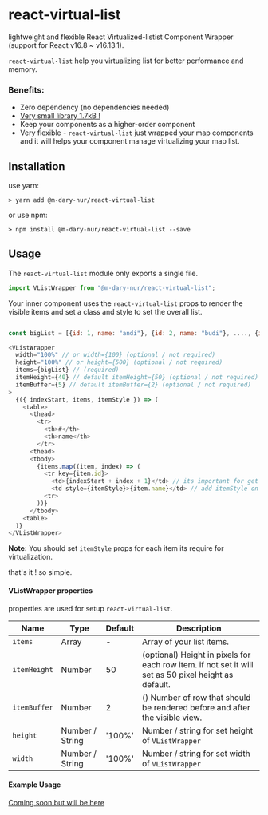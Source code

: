 # react-virtual-list
lightweight and flexible React Virtualized-listist Component Wrapper (support for React v16.8 ~ v16.13.1).

`react-virtual-list` help you virtualizing list for better performance and memory.

### Benefits:
* Zero dependency (no dependencies needed)
* [Very small library 1.7kB !](https://bundlephobia.com/result?p=@m-dary-nur/react-virtual-list)
* Keep your components as a higher-order component
* Very flexible - `react-virtual-list` just wrapped your map components and it will helps your component manage virtualizing your map list.

## Installation

use yarn:

```console
> yarn add @m-dary-nur/react-virtual-list
```
or use npm:

```console
> npm install @m-dary-nur/react-virtual-list --save
```

## Usage

The `react-virtual-list` module only exports a single file.

```js
import VListWrapper from "@m-dary-nur/react-virtual-list";
```

Your inner component uses the `react-virtual-list` props to render the visible items and set a class and style to set the overall list.

```js

const bigList = [{id: 1, name: "andi"}, {id: 2, name: "budi"}, ...., {id:99999, name: "zibi"}];

<VListWrapper 
  width="100%" // or width={100} (optional / not required)
  height="100%" // or height={500} (optional / not required) 
  items={bigList} // (required)
  itemHeight={40} // default itemHeight={50} (optional / not required) 
  itemBuffer={5} // default itemBuffer={2} (optional / not required) 
>
  {({ indexStart, items, itemStyle }) => (
    <table>
      <thead>
        <tr>
          <th>#</th>
          <th>name</th>
        </tr>
      <thead>
      <tbody>
        {items.map((item, index) => (
          <tr key={item.id}>
            <td>{indexStart + index + 1}</td> // its important for get numbering each item row
            <td style={itemStyle}>{item.name}</td> // add itemStyle on item row to set height offset (required)
          <tr>
        ))}
      </tbody>
    <table>
  )}
</VListWrapper>
```

**Note:** You should set `itemStyle` props for each item its require for virtualization. 

that's it ! so simple.

#### VListWrapper properties

properties are used for setup `react-virtual-list`.

Name | Type | Default | Description
--- | --- | --- | ---
`items` | Array | - | Array of your list items.
`itemHeight` | Number | 50 | (optional) Height in pixels for each row item. if not set it will set as 50 pixel height as default.
`itemBuffer` | Number | 2 | () Number of row that should be rendered before and after the visible view.
`height` | Number / String | '100%' | Number / string for set height of `VListWrapper`
`width` | Number / String | '100%' | Number / string for set width of `VListWrapper`

#### Example Usage

[Coming soon but will be here](http://m-dary-nur.github.io/react-virtual-list)

